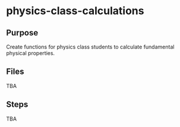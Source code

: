 # physics-class-calculations

## Purpose 
Create functions for physics class students to calculate fundamental physical properties.


## Files
TBA


## Steps
TBA

